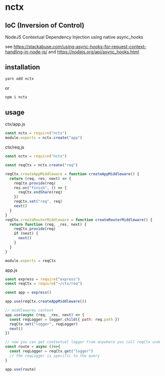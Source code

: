 # nctx

## IoC (Inversion of Control)
NodeJS Contextual Dependency Injection using native async_hooks

see https://stackabuse.com/using-async-hooks-for-request-context-handling-in-node-js/
and https://nodejs.org/api/async_hooks.html

## installation
```sh
yarn add nctx
```
or
```sh
npm i nctx
```

## usage
ctx/app.js
```js
const nctx = require("nctx")
module.exports = nctx.create("app")
```

ctx/req.js
```js
const nctx = require("nctx")

const reqCtx = nctx.create("req")

reqCtx.createAppMiddleware = function createAppMiddleware() {
  return (req, res, next) => {
    reqCtx.provide(req)
    res.on("finish", () => {
      reqCtx.endShare(req)
    })
    reqCtx.set("req", req)
    next()
  }
}
reqCtx.createRouterMiddleware = function createRouterMiddleware() {
  return function (req, _res, next) {
    reqCtx.provide(req)
    if (next) {
      next()
    }
  }
}

module.exports = reqCtx
```

app.js
```js
const express = require("express")
const reqCtx = require("~/ctx/req")

const app = express()

app.use(reqCtx.createAppMiddleware())

// middlewares context
app.use(async (req, _res, next) => {
  const reqLogger = logger.child({ path: req.path })
  reqCtx.set("logger", reqLogger)
  next()
})

// now you can get contextual logger from anywhere you call reqCtx under async tree
const route = async ()=>{
  const reqLogger = reqCtx.get("logger")
  // the reqLogger is specific to the query
}

app.use(route)

```